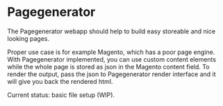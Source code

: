Pagegenerator
===
The Pagegenerator webapp should help to build easy storeable and nice looking pages.

Proper use case is for example Magento, which has a poor page engine. With Pagegenerator implemented, you can use custom content elements while the whole page is stored as json in the Magento content field. To render the output, pass the json to Pagegenerator render interface and it will give you back the rendered html.

Current status: basic file setup (WIP).
